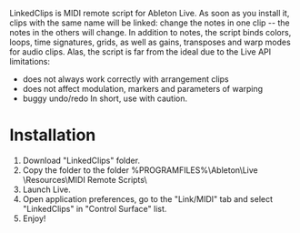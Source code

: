 ﻿LinkedClips is MIDI remote script for Ableton Live. As soon as you install
it, clips with the same name will be linked: change the notes in one clip --
the notes in the others will change. In addition to notes, the script binds
colors, loops, time signatures, grids, as well as gains, transposes and warp
modes for audio clips.
Alas, the script is far from the ideal due to the Live API limitations:
- does not always work correctly with arrangement clips
- does not affect modulation, markers and parameters of warping
- buggy undo/redo
In short, use with caution.

# Installation
1. Download "LinkedClips" folder.
2. Copy the folder to the folder
%PROGRAMFILES%\Ableton\Live <version>\Resources\MIDI Remote Scripts\
3. Launch Live.
4. Open application preferences, go to the "Link/MIDI" tab and select
"LinkedClips" in "Control Surface" list.
5. Enjoy!
